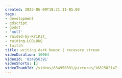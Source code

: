 ```yaml
---
created: 2023-06-09T18:21:11-05:00
tags:
- development
- gdscript
- godot
- 'null'
- raided-by-KriKit_
- raiding-LCOLONQ
- twitch
title: writing dark humor | recovery stream
videoDuration: 10064
videoId: '834950391'
videoShorts: []
videoThumbId: /videos/834950391/pictures/1682582147
---
```

